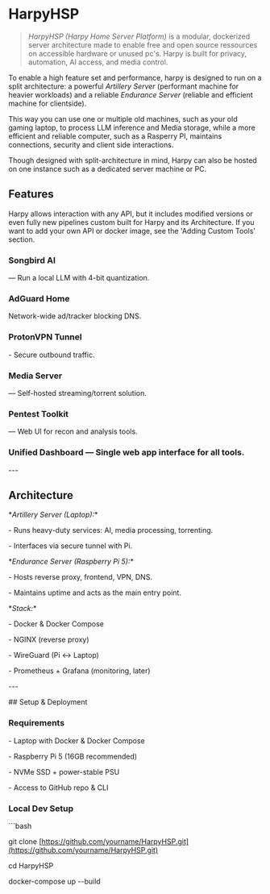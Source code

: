 # HarpyHSP

> *HarpyHSP (Harpy Home Server Platform)* is a modular, dockerized server architecture made to enable free and open source ressources on accessible hardware or unused pc's. Harpy is built for privacy, automation, AI access, and media control.

To enable a high feature set and performance, harpy is designed to run on a split architecture: a powerful _Artillery Server_ (performant machine for heavier workloads) and a reliable _Endurance Server_ (reliable and efficient machine for clientside).

This way you can use one or multiple old machines, such as your old gaming laptop, to process LLM inference and Media storage, while a more efficient and reliable computer, such as a Rasperry PI, maintains connections, security and client side interactions.

Though designed with split-architecture in mind, Harpy can also be hosted on one instance such as a dedicated server machine or PC.

## Features
Harpy allows interaction with any API, but it includes modified versions or even fully new pipelines custom built for Harpy and its Architecture. If you want to add your own API or docker image, see the 'Adding Custom Tools' section.

### Songbird AI

— Run a local LLM with 4-bit quantization.

### AdGuard Home

Network-wide ad/tracker blocking DNS.

### ProtonVPN Tunnel

\- Secure outbound traffic.

### Media Server

— Self-hosted streaming/torrent solution.

### Pentest Toolkit

— Web UI for recon and analysis tools.

### Unified Dashboard — Single web app interface for all tools.

\---

## Architecture

\*_Artillery Server (Laptop):_\*

\- Runs heavy-duty services: AI, media processing, torrenting.

\- Interfaces via secure tunnel with Pi.

\*_Endurance Server (Raspberry Pi 5):_\*

\- Hosts reverse proxy, frontend, VPN, DNS.

\- Maintains uptime and acts as the main entry point.

\*_Stack:_\*

\- Docker & Docker Compose

\- NGINX (reverse proxy)

\- WireGuard (Pi ↔ Laptop)

\- Prometheus + Grafana (monitoring, later)

\---

\## Setup & Deployment

### Requirements

\- Laptop with Docker & Docker Compose

\- Raspberry Pi 5 (16GB recommended)

\- NVMe SSD + power-stable PSU

\- Access to GitHub repo & CLI

### Local Dev Setup

\`\`\`bash

git clone [https://github.com/yourname/HarpyHSP.git](https://github.com/yourname/HarpyHSP.git)

cd HarpyHSP

docker-compose up --build
